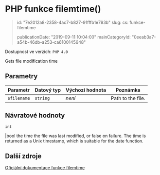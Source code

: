 PHP funkce filemtime()
======================

> id: "7e2012a8-2358-4ac7-b827-91fffb1e793b"
> slug:
> 	cs: funkce-filemtime
>
> publicationDate: "2019-09-11 10:04:00"
> mainCategoryId: "0eeab3a7-a54b-46db-a253-ca6100145648"

Dostupnost ve verzích: `PHP 4.0`

Gets file modification time


Parametry
--------------

| Parametr | Datový typ | Výchozí hodnota | Poznámka |
|-----|-----|-----|-----|
| `$filename` | `string` | *není* | Path to the file. |


Návratové hodnoty
----------------

`int`

|bool the time the file was last modified, or false on failure.
The time is returned as a Unix timestamp, which is
suitable for the date function.

Další zdroje
------------

[Oficiální dokumentace funkce filemtime](https://www.php.net/manual/en/function.filemtime.php)
